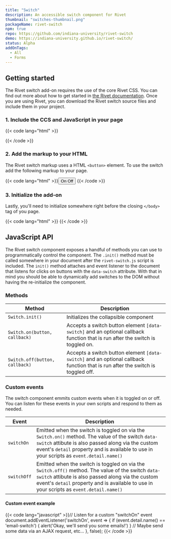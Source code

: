 ```yaml
---
title: "Switch"
description: An accessible switch component for Rivet
thumbnail: "switches-thumbnail.png"
packageName: rivet-switch
npm: true
repo: https://github.com/indiana-university/rivet-switch
demo: https://indiana-university.github.io/rivet-switch/
status: Alpha
addOnTags:
  - All
  - Forms
---
```

## Getting started
The Rivet switch add-on requires the use of the core Rivet CSS. You can find out more about how to get started in [the Rivet documentation](https://rivet.iu.edu/components/). Once you are using Rivet, you can download the Rivet switch source files and include them in your project.

### 1. Include the CCS and JavaScript in your page
{{< code lang="html" >}}<link rel="stylesheet" href="dist/css/rivet-switch.min.css">
<script src="dist/js/rivet-switch.min.js"></script>
{{< /code >}}

### 2. Add the markup to your HTML
The Rivet switch markup uses a HTML `<button>` element. To use the switch add the following markup to your page.

{{< code lang="html" >}}<button class="rvt-switch" data-switch="email-switch" role="switch" aria-checked="false">
  <span class="rvt-switch__on">On</span>
  <span class="rvt-switch__off">Off</span>
</button>
{{< /code >}}

### 3. Initialize the add-on
Lastly, you'll need to initialize somewhere right before the closing `</body>` tag of you page.

{{< code lang="html" >}}<script>
  Switch.init();
</script>
{{< /code >}}

## JavaScript API
The Rivet switch component exposes a handful of methods you can use to programmatically control the component. The `.init()` method must be called somewhere in your document after the `rivet-switch.js` script is included. The `init()` method attaches and event listener to the document that listens for clicks on buttons with the `data-switch` attribute. With that in mind you should be able to dynamically add switches to the DOM without having the re-initialize the component.

### Methods

| Method| Description|
|--------------------------------------|-------------------------------------------------------------------------------------------------------------------------------------------------------------------|
| `Switch.init()` | Initializes the collapsible component |
| `Switch.on(button, callback)` | Accepts a switch button element `[data-switch]` and an optional callback function that is run after the switch is toggled on. |
| `Switch.off(button, callback)` | Accepts a switch button element `[data-switch]` and an optional callback function that is run after the switch is toggled off. |

### Custom events
The switch component emmits custom events when it is toggled on or off. You can listen for these events in your own scripts and respond to them as needed.

|Event|Description|
|----|------|
|`switchOn`|Emitted when the switch is toggled on via the `Switch.on()` method. The value of the switch `data-switch` attibute is also passed along via the custom event's `detail` property and is available to use in your scripts as `event.detail.name()`|
|`switchOff`|Emitted when the switch is toggled on via the `Switch.off()` method. The value of the switch `data-switch` attibute is also passed along via the custom event's `detail` property and is available to use in your scripts as `event.detail.name()`|

#### Custom event example
{{< code lang="javascript" >}}// Listen for a custom "switchOn" event
document.addEventListener('switchOn', event => {
  if (event.detail.name() == 'email-switch') {
    alert('Okay, we\'ll send you some emails!')
  }
  // Maybe send some data via an AJAX request, etc...
}, false);
{{< /code >}}

